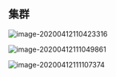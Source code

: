 ## 集群

![image-20200412110423316](C:\Users\垫\AppData\Roaming\Typora\typora-user-images\image-20200412110423316.png)



![image-20200412111049861](C:\Users\垫\AppData\Roaming\Typora\typora-user-images\image-20200412111049861.png)

![image-20200412111107374](C:\Users\垫\AppData\Roaming\Typora\typora-user-images\image-20200412111107374.png)